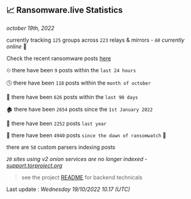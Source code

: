 
## 📈 Ransomware.live Statistics
_october 19th, 2022_

currently tracking `125` groups across `223` relays & mirrors - _`68` currently online_ 📡

Check the recent ransomware posts [here](https://www.ransomware.live/#/recentposts)


⏲ there have been `9` posts within the `last 24 hours`

🕓 there have been `118` posts within the `month of october`

📅 there have been `626` posts within the `last 90 days`

🏚 there have been `2654` posts since the `1st January 2022`

🚀 there have been `2252` posts `last year`

🦕 there have been `4940` posts `since the dawn of ransomwatch` 🐣

there are `58` custom parsers indexing posts

_`20` sites using v2 onion services are no longer indexed - [support.torproject.org](https://support.torproject.org/onionservices/v2-deprecation/)_

> see the project [README](https://github.com/jmousqueton/ransomwatch#readme) for backend technicals



Last update : _Wednesday 19/10/2022 10.17 (UTC)_

